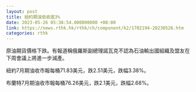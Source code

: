 ```yaml
---
layout: post
title: 紐約期油低收逾3%
date: 2023-05-26 05:38:54.000000000 +08:00
link: https://news.rthk.hk/rthk/ch/component/k2/1702194-20230526.htm
categories: rthk
---
```


原油期貨價格下跌。有報道稱俄羅斯副總理諾瓦克不認為石油輸出國組織及盟友在下周會議上將進一步減產。

紐約7月期油收市報每桶71.83美元，跌2.51美元，跌幅3.38%。

布蘭特7月期油收市報每桶76.26美元，跌2.1美元，跌幅2.68%。
